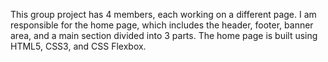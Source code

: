 This group project has 4 members, each working on a different page. I am responsible for the home page, which includes the header, footer, banner area, and a main section divided into 3 parts. The home page is built using HTML5, CSS3, and CSS Flexbox.
